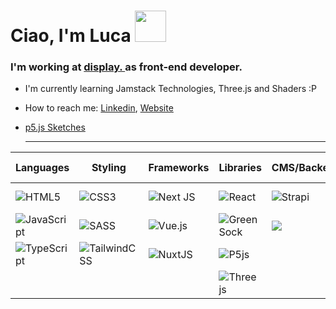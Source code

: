 <h1>Ciao, I'm Luca <img src="https://raw.githubusercontent.com/iampavangandhi/iampavangandhi/master/gifs/Hi.gif"  width="50"></h1>

### I'm working at <a target="_blank" href="https://www.display.design/">display. <a>as front-end developer. 

- I'm currently learning Jamstack Technologies, Three.js and Shaders :P
- How to reach me: <a target="_blank" href="https://www.linkedin.com/in/luca-argentieri/">Linkedin</a>, <a href="https://lucaargentieri.github.io/">Website</a>
- <a target="_blank" href="https://editor.p5js.org/LucaArgentieri/sketches">p5.js Sketches</a>
  
  
  ---

  
| Languages        | Styling           | Frameworks        | Libraries        | CMS/Backend      | Design           |Version Control   | OS |
| ---------------- | ----------------  | ----------------  | ---------------- | ---------------- | ---------------- | ---------------- | ---------------- | 
| ![HTML5](https://img.shields.io/badge/html5-%23E34F26.svg?style=for-the-badge&logo=html5&logoColor=white) | ![CSS3](https://img.shields.io/badge/css3-%231572B6.svg?style=for-the-badge&logo=css3&logoColor=white)| ![Next JS](https://img.shields.io/badge/Next-black?style=for-the-badge&logo=next.js&logoColor=white) | ![React](https://img.shields.io/badge/react-%2320232a.svg?style=for-the-badge&logo=react&logoColor=%2361DAFB) | ![Strapi](https://img.shields.io/badge/strapi-%232E7EEA.svg?style=for-the-badge&logo=strapi&logoColor=white) | ![Figma](https://img.shields.io/badge/figma-%23F24E1E.svg?style=for-the-badge&logo=figma&logoColor=white) | ![Git](https://img.shields.io/badge/git-%23F05033.svg?style=for-the-badge&logo=git&logoColor=white)   | ![Windows](https://img.shields.io/badge/Windows-0078D6?style=for-the-badge&logo=windows&logoColor=white) | 
| ![JavaScript](https://img.shields.io/badge/javascript-%23323330.svg?style=for-the-badge&logo=javascript&logoColor=%23F7DF1E)| ![SASS](https://img.shields.io/badge/SASS-hotpink.svg?style=for-the-badge&logo=SASS&logoColor=white)|![Vue.js](https://img.shields.io/badge/vue.js-%2335495e.svg?style=for-the-badge&logo=vuedotjs&logoColor=%234FC08D)|![Green Sock](https://img.shields.io/badge/green%20sock-88CE02?style=for-the-badge&logo=greensock&logoColor=white) | ![](https://img.shields.io/badge/Prismic-5163BA?style=for-the-badge&logo=Prismic&logoColor=white)  |![Adobe Illustrator](https://img.shields.io/badge/adobeillustrator-%23FF9A00.svg?style=for-the-badge&logo=adobeillustrator&logoColor=white) | ![Bitbucket](https://img.shields.io/badge/bitbucket-%230047B3.svg?style=for-the-badge&logo=bitbucket&logoColor=white) | ![Linux](https://img.shields.io/badge/Linux-FCC624?style=for-the-badge&logo=linux&logoColor=black) |
| ![TypeScript](https://img.shields.io/badge/typescript-%23007ACC.svg?style=for-the-badge&logo=typescript&logoColor=white) | ![TailwindCSS](https://img.shields.io/badge/tailwindcss-%2338B2AC.svg?style=for-the-badge&logo=tailwind-css&logoColor=white) | ![NuxtJS](https://img.shields.io/badge/Nuxt-black?style=for-the-badge&logo=nuxt.js&logoColor=white) |  ![P5js](https://img.shields.io/badge/p5.js-ED225D?style=for-the-badge&logo=p5.js&logoColor=FFFFFF) |  |![Adobe Photoshop](https://img.shields.io/badge/adobephotoshop-%2331A8FF.svg?style=for-the-badge&logo=adobephotoshop&logoColor=white) | ![GitHub](https://img.shields.io/badge/github-%23121011.svg?style=for-the-badge&logo=github&logoColor=white) | ![Mac OS](https://img.shields.io/badge/mac%20os-000000?style=for-the-badge&logo=macos&logoColor=F0F0F0) |
| | | | ![Three js](https://img.shields.io/badge/threejs-black?style=for-the-badge&logo=three.js&logoColor=white) |  |![Adobe XD](https://img.shields.io/badge/Adobe%20XD-470137?style=for-the-badge&logo=Adobe%20XD&logoColor=#FF61F6) |
 
